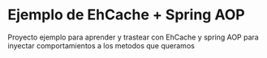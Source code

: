 # Ejemplo de EhCache + Spring AOP
Proyecto ejemplo para aprender y trastear con EhCache y spring AOP para inyectar comportamientos a los metodos que queramos
